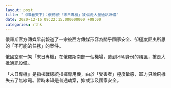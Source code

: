 ```yaml
---
layout: post
title: "《環看天下》：俄總統「末日專機」被偷走大量通訊設備"
date: 2020-12-16 09:22:15.000000000 +08:00
categories: rthk
---
```


俄羅斯官方傳媒早前報道了一宗被西方傳媒形容為關乎國家安全、卻極度匪夷所思的「不可能的任務」的案件。

俄國空軍一架「末日專機」在俄羅斯南部一個機場，遭到不明身份的竊匪，搶走大批通訊設備。

「末日專機」是指核戰總統指揮專用機，由於「受害者」極度敏感，軍方只說飛機失去了無線電。暫時未知是普通劫案，抑或涉及國家安全。
